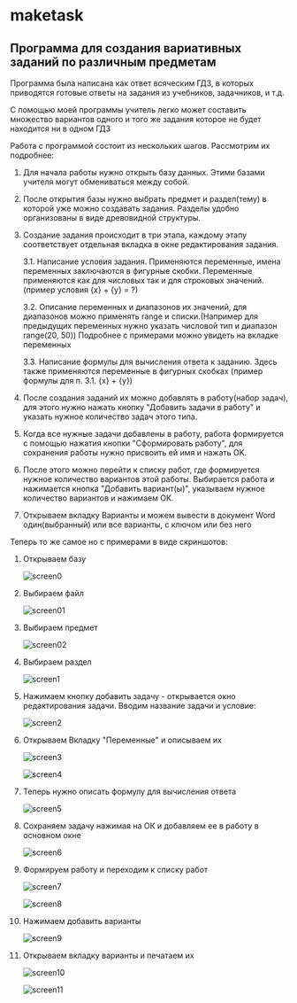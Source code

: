 # maketask

## Программа для создания вариативных заданий по различным предметам

Программа была написана как ответ всяческим ГДЗ, в которых приводятся готовые ответы на задания из учебников, задачников, и т.д.

С помощью моей программы учитель легко может составить множество вариантов одного и того же задания которое не будет находится ни в одном ГДЗ

Работа с программой состоит из нескольких шагов. Рассмотрим их подробнее:

1. Для начала работы нужно открыть базу данных. Этими базами учителя могут обмениваться между собой.

2. После открытия базы нужно выбрать предмет и раздел(тему) в которой уже можно создавать задания. Разделы удобно организованы в виде древовидной структуры.

3. Создание задания происходит в три этапа, каждому этапу соответствует отдельная вкладка в окне редактирования задания. 

   3.1.  Написание условия задания. Применяются переменные, имена переменных заключаются в фигурные скобки. Переменные применяются как для числовых так и для строковых значений.(пример условия {x} + {y} = ?)

   3.2. Описание переменных и диапазонов их значений, для диапазонов можно применять range и списки.(Например для предыдущих переменных нужно указать числовой тип и диапазон range(20, 50)) Подробнее с примерами можно увидеть на вкладке переменных

   3.3. Написание формулы для вычисления ответа к заданию. Здесь также применяются переменные в фигурных скобках (пример формулы для п. 3.1. {x} + {y})

4. После создания заданий их можно добавлять в работу(набор задач), для этого нужно нажать кнопку "Добавить задачи в работу" и указать нужное количество задач этого типа.

5. Когда все нужные задачи добавлены в работу, работа формируется с помощью нажатия кнопки "Сформировать работу", для сохранения работы нужно присвоить ей имя и нажать OK.

6. После этого можно перейти к списку работ, где формируется нужное количество вариантов этой работы. Выбирается работа и нажимается кнопка "Добавить вариант(ы)", указываем нужное количество вариантов и нажимаем ОК.

7. Открываем вкладку Варианты и можем вывести в документ Word один(выбранный) или все варианты, с ключом или без него

Теперь то же самое но с примерами в виде скриншотов:

1. Открываем базу

   ![screen0](pictures\screen0.png)

2. Выбираем файл

   ![screen01](pictures\screen01.png)

3. Выбираем предмет

   ![screen02](pictures\screen02.png)

4. Выбираем раздел

   ![screen1](pictures\screen1.png)

5. Нажимаем кнопку добавить задачу - открывается окно редактирования задачи. Вводим название задачи и условие:

   ![screen2](pictures\screen2.png)

6. Открываем Вкладку "Переменные" и описываем их

   ![screen3](pictures\screen3.png)

   ![screen4](pictures\screen4.png)

7. Теперь нужно описать формулу для вычисления ответа

   ![screen5](pictures\screen5.png)

8. Сохраняем задачу нажимая на ОК и добавляем ее в работу в основном окне

   ![screen6](pictures\screen6.png)

9. Формируем работу и переходим к списку работ

   ![screen7](D:\py_prog\maketask\pictures\screen7.png)

   ![screen8](pictures\screen8.png)

10. Нажимаем добавить варианты

    ![screen9](pictures\screen9.png)

11. Открываем вкладку варианты и печатаем их

    ![screen10](pictures\screen10.png)

    ![screen11](pictures\screen11.png)

    



